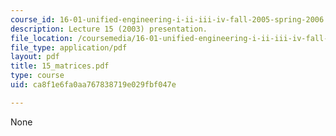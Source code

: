 ```yaml
---
course_id: 16-01-unified-engineering-i-ii-iii-iv-fall-2005-spring-2006
description: Lecture 15 (2003) presentation.
file_location: /coursemedia/16-01-unified-engineering-i-ii-iii-iv-fall-2005-spring-2006/ca8f1e6fa0aa767838719e029fbf047e_15_matrices.pdf
file_type: application/pdf
layout: pdf
title: 15_matrices.pdf
type: course
uid: ca8f1e6fa0aa767838719e029fbf047e

---
```

None